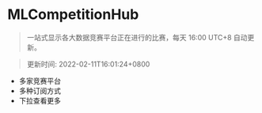# MLCompetitionHub

> 一站式显示各大数据竞赛平台正在进行的比赛，每天 16:00 UTC+8 自动更新。
  
> 更新时间: 2022-02-11T16:01:24+0800 

* 多家竞赛平台
* 多种订阅方式
* 下拉查看更多